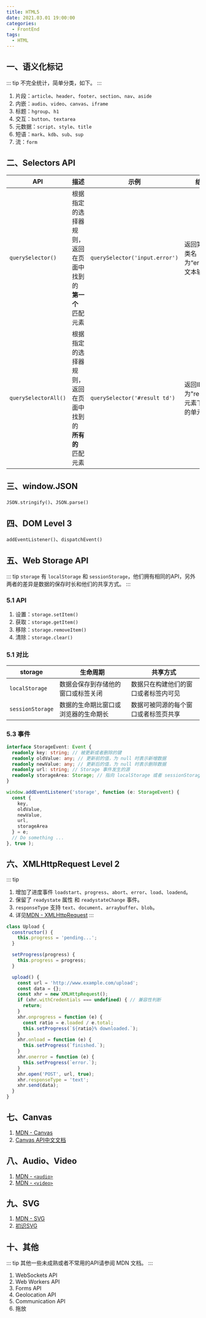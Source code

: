 ```yaml
---
title: HTML5
date: 2021.03.01 19:00:00
categories:
  - FrontEnd
tags:
  - HTML
---
```


## 一、语义化标记

::: tip
不完全统计，简单分类，如下。
:::

1. 片段：`article`、`header`、`footer`、`section`、`nav`、`aside`
2. 内嵌：`audio`、`video`、`canvas`、`iframe`
3. 标题：`hgroup`、`h1`
4. 交互：`button`、`textarea`
5. 元数据：`script`、`style`、`title`
6. 短语：`mark`、`kdb`、`sub`、`sup`
7. 流：`form`

## 二、Selectors API

| API                  | 描述                                                       | 示例                           | 结果                                 |
| -------------------- | ---------------------------------------------------------- | ------------------------------ | ------------------------------------ |
| `querySelector()`    | 根据指定的选择器规则，返回在页面中找到的**第一个**匹配元素 | `querySelector('input.error')` | 返回第一个类名为“error”的文本输入框  |
| `querySelectorAll()` | 根据指定的选择器规则，返回在页面中找到的**所有的**匹配元素 | `querySelector('#result td')`  | 返回ID为"result"的元素下所有的单元格 |

## 三、window.JSON

`JSON.stringify()`、`JSON.parse()`

## 四、DOM Level 3

`addEventListener()`、`dispatchEvent()`

## 五、Web Storage API

::: tip
`storage` 有 `localStorage` 和 `sessionStorage`，他们拥有相同的API，另外两者的差异是数据的保存时长和他们的共享方式。
:::

### 5.1 API

1. 设置：`storage.setItem()`
2. 获取：`storage.getItem()`
3. 移除：`storage.removeItem()`
4. 清除：`storage.clear()`

### 5.1 对比

| storage          | 生命周期                             | 共享方式                             |
| ---------------- | ------------------------------------ | ------------------------------------ |
| `localStorage`   | 数据会保存到存储他的窗口或标签关闭   | 数据只在构建他们的窗口或者标签内可见 |
| `sessionStorage` | 数据的生命期比窗口或浏览器的生命期长 | 数据可被同源的每个窗口或者标签页共享 |

### 5.3 事件

```ts
interface StorageEvent: Event {
  readonly key: string; // 被更新或者删除的键
  readonly oldValue: any; // 更新前的值，为 null 时表示新增数据
  readonly newValue: any; // 更新后的值，为 null 时表示删除数据
  readonly url: string; // Storage 事件发生的源
  readonly storageArea: Storage; // 指向 localStorage 或者 sessionStorage 的引用
}

window.addEventListener('storage', function (e: StorageEvent) {
  const {
    key,
    oldValue,
    newValue,
    url,
    storageArea
  } = e;
  // Do something ...
}, true );
```

## 六、XMLHttpRequest Level 2

::: tip
1. 增加了进度事件 `loadstart`、`progress`、`abort`、`error`、`load`、`loadend`。
2. 保留了 `readystate` 属性 和 `readystateChange` 事件。
3. `responseType` 支持 `text`、`document`、`arraybuffer`、`blob`。
4. 详见[MDN - XMLHttpRequest](https://developer.mozilla.org/zh-CN/docs/Web/API/XMLHttpRequest)
:::

```js
class Upload {
  constructor() {
    this.progress = 'pending...';
  }

  setProgress(progress) {
    this.progress = progress;
  }

  upload() {
    const url = 'http://www.example.com/upload';
    const data = {};
    const xhr = new XMLHttpRequest();
    if (xhr.withCredentials === undefined) { // 兼容性判断
      return;
    }
    xhr.onprogress = function (e) {
      const ratio = e.loaded / e.total;
      this.setProgress(`${ratio}% downloaded.`);
    }
    xhr.onload = function (e) {
      this.setProgress(`finished.`);
    }
    xhr.onerror = function (e) {
      this.setProgress(`error.`);
    }
    xhr.open('POST', url, true);
    xhr.responseType = 'text';
    xhr.send(data);
  }
}
```

## 七、Canvas

1. [MDN - Canvas](https://developer.mozilla.org/zh-CN/docs/Web/API/Canvas_API)
2. [Canvas API中文文档](https://www.canvasapi.cn/)

## 八、Audio、Video

1. [MDN - `<audio>`](https://developer.mozilla.org/zh-CN/docs/Web/HTML/Element/audio)
2. [MDN - `<video>`](https://developer.mozilla.org/zh-CN/docs/Web/HTML/Element/video)

## 九、SVG

1. [MDN - SVG](https://developer.mozilla.org/zh-CN/docs/Web/SVG)
2. [初识SVG](../svg/node.md)

## 十、其他

::: tip
其他一些未成熟或者不常用的API请参阅 MDN 文档。
:::

1. WebSockets API
2. Web Workers API
3. Forms API
4. Geolocation API
5. Communication API
6. 拖放
